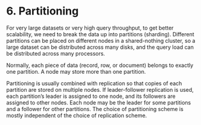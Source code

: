 # 6. Partitioning
For very large datasets or very high query throughput, to get better scalability, we need to break the data up into partitions (sharding). Different partitions can be placed on different nodes in a shared-nothing cluster, so a large dataset can be distributed across many disks, and the query load can be distributed across many processors.

Normally, each piece of data (record, row, or document) belongs to exactly one partition. A node may store more than one partition.

Partitioning is usually combined with replication so that copies of each partition are stored on multiple nodes. If leader-follower replication is used, each partition’s leader is assigned to one node, and its followers are assigned to other nodes. Each node may be the leader for some partitions and a follower for other partitions. The choice of partitioning scheme is mostly independent of the choice of replication scheme. 
























